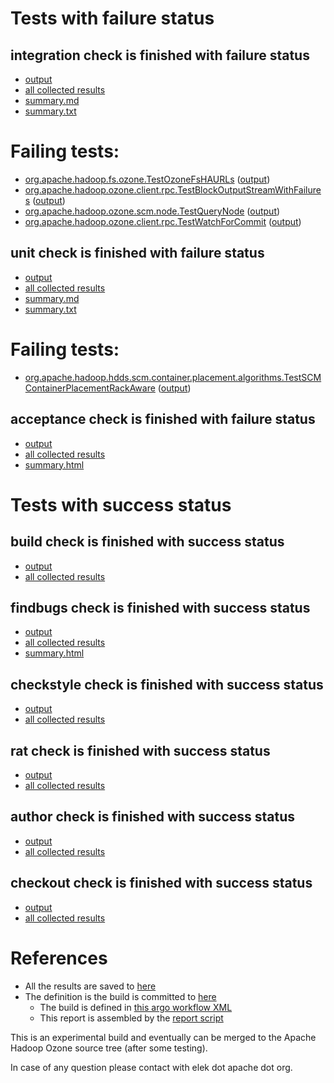 # Tests with failure status

## integration check is finished with failure status

   * [output](https://raw.githubusercontent.com/elek/ozone-ci-q4/master/pr/pr-hdds-2233-w5czk/integration/output.log)
   * [all collected results](https://github.com/elek/ozone-ci-q4/tree/master/pr/pr-hdds-2233-w5czk/integration)
   * [summary.md](https://github.com/elek/ozone-ci-q4/tree/master/pr/pr-hdds-2233-w5czk/integration/summary.md)
   * [summary.txt](https://github.com/elek/ozone-ci-q4/tree/master/pr/pr-hdds-2233-w5czk/integration/summary.txt)

# Failing tests: 

 * [org.apache.hadoop.fs.ozone.TestOzoneFsHAURLs](hadoop-ozone/ozonefs/org.apache.hadoop.fs.ozone.TestOzoneFsHAURLs.txt) ([output](hadoop-ozone/ozonefs/org.apache.hadoop.fs.ozone.TestOzoneFsHAURLs-output.txt))
 * [org.apache.hadoop.ozone.client.rpc.TestBlockOutputStreamWithFailures](hadoop-ozone/integration-test/org.apache.hadoop.ozone.client.rpc.TestBlockOutputStreamWithFailures.txt) ([output](hadoop-ozone/integration-test/org.apache.hadoop.ozone.client.rpc.TestBlockOutputStreamWithFailures-output.txt))
 * [org.apache.hadoop.ozone.scm.node.TestQueryNode](hadoop-ozone/integration-test/org.apache.hadoop.ozone.scm.node.TestQueryNode.txt) ([output](hadoop-ozone/integration-test/org.apache.hadoop.ozone.scm.node.TestQueryNode-output.txt))
 * [org.apache.hadoop.ozone.client.rpc.TestWatchForCommit](hadoop-ozone/integration-test/org.apache.hadoop.ozone.client.rpc.TestWatchForCommit.txt) ([output](hadoop-ozone/integration-test/org.apache.hadoop.ozone.client.rpc.TestWatchForCommit-output.txt))

## unit check is finished with failure status

   * [output](https://raw.githubusercontent.com/elek/ozone-ci-q4/master/pr/pr-hdds-2233-w5czk/unit/output.log)
   * [all collected results](https://github.com/elek/ozone-ci-q4/tree/master/pr/pr-hdds-2233-w5czk/unit)
   * [summary.md](https://github.com/elek/ozone-ci-q4/tree/master/pr/pr-hdds-2233-w5czk/unit/summary.md)
   * [summary.txt](https://github.com/elek/ozone-ci-q4/tree/master/pr/pr-hdds-2233-w5czk/unit/summary.txt)

# Failing tests: 

 * [org.apache.hadoop.hdds.scm.container.placement.algorithms.TestSCMContainerPlacementRackAware](hadoop-hdds/server-scm/org.apache.hadoop.hdds.scm.container.placement.algorithms.TestSCMContainerPlacementRackAware.txt) ([output](hadoop-hdds/server-scm/org.apache.hadoop.hdds.scm.container.placement.algorithms.TestSCMContainerPlacementRackAware-output.txt))

## acceptance check is finished with failure status

   * [output](https://raw.githubusercontent.com/elek/ozone-ci-q4/master/pr/pr-hdds-2233-w5czk/acceptance/output.log)
   * [all collected results](https://github.com/elek/ozone-ci-q4/tree/master/pr/pr-hdds-2233-w5czk/acceptance)
   * [summary.html](https://elek.github.io/ozone-ci-q4/pr/pr-hdds-2233-w5czk/acceptance/summary.html)



# Tests with success status

## build check is finished with success status

   * [output](https://raw.githubusercontent.com/elek/ozone-ci-q4/master/pr/pr-hdds-2233-w5czk/build/output.log)
   * [all collected results](https://github.com/elek/ozone-ci-q4/tree/master/pr/pr-hdds-2233-w5czk/build)


## findbugs check is finished with success status

   * [output](https://raw.githubusercontent.com/elek/ozone-ci-q4/master/pr/pr-hdds-2233-w5czk/findbugs/output.log)
   * [all collected results](https://github.com/elek/ozone-ci-q4/tree/master/pr/pr-hdds-2233-w5czk/findbugs)
   * [summary.html](https://elek.github.io/ozone-ci-q4/pr/pr-hdds-2233-w5czk/findbugs/summary.html)


## checkstyle check is finished with success status

   * [output](https://raw.githubusercontent.com/elek/ozone-ci-q4/master/pr/pr-hdds-2233-w5czk/checkstyle/output.log)
   * [all collected results](https://github.com/elek/ozone-ci-q4/tree/master/pr/pr-hdds-2233-w5czk/checkstyle)


## rat check is finished with success status

   * [output](https://raw.githubusercontent.com/elek/ozone-ci-q4/master/pr/pr-hdds-2233-w5czk/rat/output.log)
   * [all collected results](https://github.com/elek/ozone-ci-q4/tree/master/pr/pr-hdds-2233-w5czk/rat)


## author check is finished with success status

   * [output](https://raw.githubusercontent.com/elek/ozone-ci-q4/master/pr/pr-hdds-2233-w5czk/author/output.log)
   * [all collected results](https://github.com/elek/ozone-ci-q4/tree/master/pr/pr-hdds-2233-w5czk/author)


## checkout check is finished with success status

   * [output](https://raw.githubusercontent.com/elek/ozone-ci-q4/master/pr/pr-hdds-2233-w5czk/checkout/output.log)
   * [all collected results](https://github.com/elek/ozone-ci-q4/tree/master/pr/pr-hdds-2233-w5czk/checkout)




# References

 * All the results are saved to [here](https://github.com/elek/ozone-ci-q4/tree/master/pr/pr-hdds-2233-w5czk/)
 * The definition is the build is committed to [here](https://github.com/elek/argo-ozone)
    * The build is defined in [this argo workflow XML](https://github.com/elek/argo-ozone/blob/master/ozone-build.yaml)
    * This report is assembled by the [report script](https://github.com/elek/argo-ozone/blob/master/scripts/report.sh)

This is an experimental build and eventually can be merged to the Apache Hadoop Ozone source tree (after some testing).

In case of any question please contact with elek dot apache dot org.
